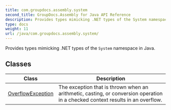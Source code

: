 ```yaml
---
title: com.groupdocs.assembly.system
second_title: GroupDocs.Assembly for Java API Reference
description: Provides types mimicking .NET types of the System namespace in Java.
type: docs
weight: 11
url: /java/com.groupdocs.assembly.system/
---
```


Provides types mimicking .NET types of the `System` namespace in Java.


## Classes

| Class | Description |
| --- | --- |
| [OverflowException](../com.groupdocs.assembly.system/overflowexception) | The exception that is thrown when an arithmetic, casting, or conversion operation in a checked context results in an overflow. |
